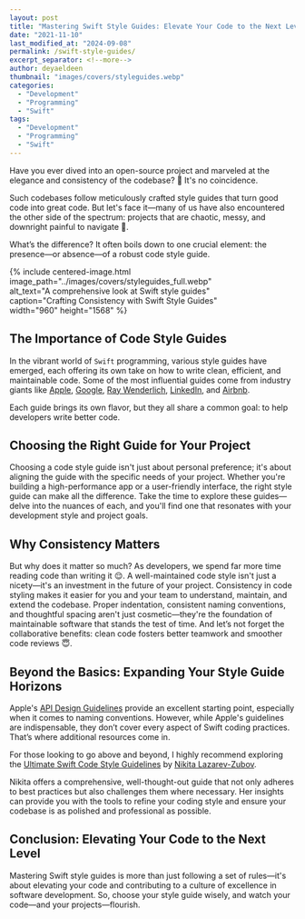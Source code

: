 ```yaml
---
layout: post  
title: "Mastering Swift Style Guides: Elevate Your Code to the Next Level"  
date: "2021-11-10"  
last_modified_at: "2024-09-08"
permalink: /swift-style-guides/
excerpt_separator: <!--more-->
author: deyaeldeen
thumbnail: "images/covers/styleguides.webp"
categories:  
  - "Development"
  - "Programming"
  - "Swift"
tags:
  - "Development"
  - "Programming"
  - "Swift"
---
```


Have you ever dived into an open-source project and marveled at the elegance and consistency of the codebase? 🧐 It's no coincidence. 

<!--more-->

Such codebases follow meticulously crafted style guides that turn good code into great code. But let's face it—many of us have also encountered the other side of the spectrum: projects that are chaotic, messy, and downright painful to navigate 🤮. 

What’s the difference? It often boils down to one crucial element: the presence—or absence—of a robust code style guide.  

{%
 include centered-image.html  
 image_path="../images/covers/styleguides_full.webp"  
 alt_text="A comprehensive look at Swift style guides"  
 caption="Crafting Consistency with Swift Style Guides"  
 width="960" 
 height="1568"
%}

## The Importance of Code Style Guides

In the vibrant world of `Swift` programming, various style guides have emerged, each offering its own take on how to write clean, efficient, and maintainable code. Some of the most influential guides come from industry giants like [Apple](https://www.swift.org/documentation/api-design-guidelines/), [Google](https://google.github.io/swift/), [Ray Wenderlich](https://github.com/raywenderlich/swift-style-guide), [LinkedIn](https://github.com/linkedin/swift-style-guide), and [Airbnb](https://github.com/airbnb/swift). 

Each guide brings its own flavor, but they all share a common goal: to help developers write better code.

## Choosing the Right Guide for Your Project

Choosing a code style guide isn't just about personal preference; it's about aligning the guide with the specific needs of your project. 
Whether you're building a high-performance app or a user-friendly interface, the right style guide can make all the difference. 
Take the time to explore these guides—delve into the nuances of each, and you'll find one that resonates with your development style and project goals.

## Why Consistency Matters

But why does it matter so much? As developers, we spend far more time reading code than writing it 😌. 
A well-maintained code style isn't just a nicety—it's an investment in the future of your project. Consistency in code styling makes it easier for you and your team to understand, maintain, and extend the codebase. 
Proper indentation, consistent naming conventions, and thoughtful spacing aren't just cosmetic—they're the foundation of maintainable software that stands the test of time. And let’s not forget the collaborative benefits: clean code fosters better teamwork and smoother code reviews 😇.

## Beyond the Basics: Expanding Your Style Guide Horizons

Apple's [API Design Guidelines](https://www.swift.org/documentation/api-design-guidelines/) provide an excellent starting point, especially when it comes to naming conventions. However, while Apple's guidelines are indispensable, they don’t cover every aspect of Swift coding practices. That’s where additional resources come in.

For those looking to go above and beyond, I highly recommend exploring the [Ultimate Swift Code Style Guidelines](https://github.com/lazarevzubov/Ultimate-Swift-Code-Style-Guidelines) by [Nikita Lazarev-Zubov](https://lazarevzubov.medium.com/?source=post_page-----59025a7c163c-----------------------------------). 

Nikita offers a comprehensive, well-thought-out guide that not only adheres to best practices but also challenges them where necessary. 
Her insights can provide you with the tools to refine your coding style and ensure your codebase is as polished and professional as possible.

## Conclusion: Elevating Your Code to the Next Level

Mastering Swift style guides is more than just following a set of rules—it's about elevating your code and contributing to a culture of excellence in software development. So, choose your style guide wisely, and watch your code—and your projects—flourish.
